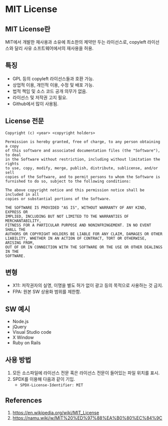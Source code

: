 # MIT License

## MIT License란

MIT에서 개발한 재사용과 소유에 최소한의 제약만 두는 라이선스로, copyleft 라이선스와 달리 사유 소프트웨어에서의 재사용을 허용.

## 특징

- GPL 등의 copyleft 라이선스들과 호환 가능.
- 상업적 이용, 개인적 이용, 수정 및 배포 가능.
- 법적 책임 및 소스 코드 공개 의무가 없음.
- 라이선스 및 저작권 고지 필요.
- Github에서 많이 사용됨.

## License 전문

```
Copyright (c) <year> <copyright holders>

Permission is hereby granted, free of charge, to any person obtaining a copy
of this software and associated documentation files (the "Software"), to deal
in the Software without restriction, including without limitation the rights
to use, copy, modify, merge, publish, distribute, sublicense, and/or sell
copies of the Software, and to permit persons to whom the Software is
furnished to do so, subject to the following conditions:

The above copyright notice and this permission notice shall be included in all
copies or substantial portions of the Software.

THE SOFTWARE IS PROVIDED "AS IS", WITHOUT WARRANTY OF ANY KIND, EXPRESS OR
IMPLIED, INCLUDING BUT NOT LIMITED TO THE WARRANTIES OF MERCHANTABILITY,
FITNESS FOR A PARTICULAR PURPOSE AND NONINFRINGEMENT. IN NO EVENT SHALL THE
AUTHORS OR COPYRIGHT HOLDERS BE LIABLE FOR ANY CLAIM, DAMAGES OR OTHER
LIABILITY, WHETHER IN AN ACTION OF CONTRACT, TORT OR OTHERWISE, ARISING FROM,
OUT OF OR IN CONNECTION WITH THE SOFTWARE OR THE USE OR OTHER DEALINGS IN THE
SOFTWARE.
```

## 변형

- X11: 저작권자의 실명, 이명을 별도 허가 없이 광고 등의 목적으로 사용하는 것 금지.
- FPA: 원본 SW 상용화 범위를 제한함.

## SW 예시

- Node.js
- jQuery
- Visual Studio code
- X Window
- Ruby on Rails

## 사용 방법

1. 모든 소스파일에 라이선스 전문 혹은 라이선스 전문이 들어있는 파일 위치를 표시.
2. SPDX를 이용해 다음과 같이 기입.
   - `SPDX-License-Identifier: MIT`

## References

1. https://en.wikipedia.org/wiki/MIT_License
2. https://namu.wiki/w/MIT%20%ED%97%88%EA%B0%80%EC%84%9C
